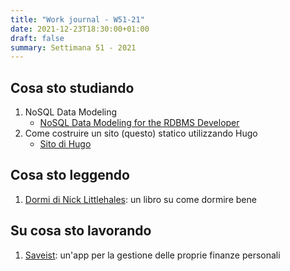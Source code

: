```yaml
---
title: "Work journal - W51-21"
date: 2021-12-23T18:30:00+01:00
draft: false
summary: Settimana 51 - 2021
---
```


## Cosa sto studiando
1. NoSQL Data Modeling
	* [NoSQL Data Modeling for the RDBMS Developer](https://www.youtube.com/watch?v=Y9WGjiSQkt8)
1. Come costruire un sito (questo) statico utilizzando Hugo
	* [Sito di Hugo](https://gohugo.io)

## Cosa sto leggendo
1. [Dormi di Nick Littlehales](https://www.amazon.it/Dormi-metodo-riprogrammare-sonno-ricaricare-ebook/dp/B06XGBZFL6/ref=sr_1_1?__mk_it_IT=ÅMÅŽÕÑ&crid=2QC9TQUYZJWF0&keywords=dormi&qid=1640281155&sprefix=dormi%2Caps%2C96&sr=8-1): un libro su come dormire bene

## Su cosa sto lavorando
1. [Saveist](https://www.saveist.app): un'app per la gestione delle proprie finanze personali